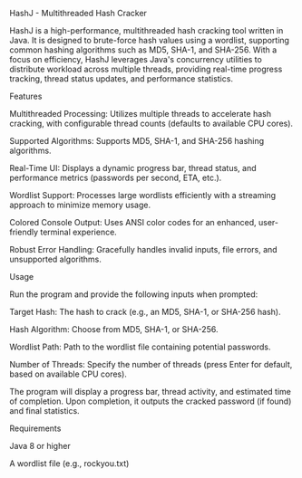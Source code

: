HashJ - Multithreaded Hash Cracker

HashJ is a high-performance, multithreaded hash cracking tool written in Java. It is designed to brute-force hash values using a wordlist, supporting common hashing algorithms such as MD5, SHA-1, and SHA-256. With a focus on efficiency, HashJ leverages Java's concurrency utilities to distribute workload across multiple threads, providing real-time progress tracking, thread status updates, and performance statistics.

Features





Multithreaded Processing: Utilizes multiple threads to accelerate hash cracking, with configurable thread counts (defaults to available CPU cores).



Supported Algorithms: Supports MD5, SHA-1, and SHA-256 hashing algorithms.



Real-Time UI: Displays a dynamic progress bar, thread status, and performance metrics (passwords per second, ETA, etc.).



Wordlist Support: Processes large wordlists efficiently with a streaming approach to minimize memory usage.



Colored Console Output: Uses ANSI color codes for an enhanced, user-friendly terminal experience.



Robust Error Handling: Gracefully handles invalid inputs, file errors, and unsupported algorithms.

Usage

Run the program and provide the following inputs when prompted:





Target Hash: The hash to crack (e.g., an MD5, SHA-1, or SHA-256 hash).



Hash Algorithm: Choose from MD5, SHA-1, or SHA-256.



Wordlist Path: Path to the wordlist file containing potential passwords.



Number of Threads: Specify the number of threads (press Enter for default, based on available CPU cores).

The program will display a progress bar, thread activity, and estimated time of completion. Upon completion, it outputs the cracked password (if found) and final statistics.

Requirements





Java 8 or higher



A wordlist file (e.g., rockyou.txt)
